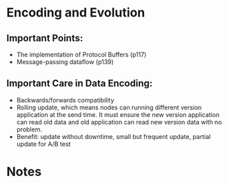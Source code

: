 # Encoding and Evolution

## Important Points:

* The implementation of Protocol Buffers (p117)
* Message-passing dataflow (p139)

## Important Care in Data Encoding:

* Backwards/forwards compatibility
* Rolling update, which means nodes can running different version application at the send time. It must ensure the new version application can read old data and old application can read new version data with no problem.
* Benefit: update without downtime, small but frequent update, partial update for A/B test

# Notes
